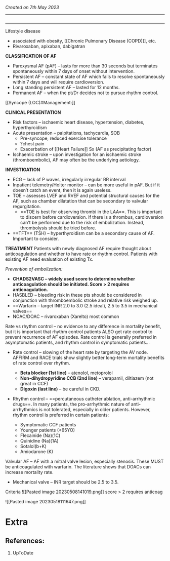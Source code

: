 *Created on 7th May 2023*

---
```toc
```
---
 Lifestyle disease
 - associated with obesity, [[Chronic Pulmonary Disease (COPD)]], etc. 
 - Rivaroxaban, apixaban, dabigatran
 
**CLASSIFICATION OF AF**
-   Paroxysmal AF (pAF) – lasts for more than 30 seconds but terminates spontaneously within 7 days of onset without intervention.
-   Persistent AF – constant state of AF which fails to resolve spontaneously within 7 days and will require cardioversion.
-   Long standing persistent AF – lasted for 12 months.
-   Permanent AF – when the pt/Dr decides not to pursue rhythm control.

[[Syncope (LOC)#Management:]]

**CLINICAL PRESENTATION**
-   Risk factors – ischaemic heart disease, hypertension, diabetes, hyperthyroidism
-   Acute presentation – palpitations, tachycardia, SOB
	- Pre-syncope, reduced exercise tolerance  
	- ?chest pain  
	- Exacerbation of [[Heart Failure]] Sx (AF as precipitating factor)
-   Ischaemic stroke – upon investigation for an ischaemic stroke (thromboembolic), AF may often be the underlying aetiology.


**INVESTIGATION**
-   ECG – lack of P waves, irregularly irregular RR interval
-   Inpatient telemetry/Holter monitor – can be more useful in pAF. But if it doesn’t catch an event, then it is again useless.
-   TOE – assesses LVEF and RVEF and potential structural causes for the AF, such as chamber dilatation that can be secondary to valvular regurgitation.  
	- ==TOE is best for observing thrombi in the LAA==. This is important to discern before cardioversion. If there is a thrombus, cardioversion can’t be performed due to the risk of embolization. Instead, thrombolysis should be tried before.
-   ==TFT== (TSH) – hyperthyroidism can be a secondary cause of AF. Important to consider.


**TREATMENT**
Patients with newly diagnosed AF require thought about anticoagulation and whether to have rate or rhythm control. Patients with existing AF need evaluation of existing Tx.

*Prevention of embolization:*
-   **CHADS2VASC – widely used score to determine whether anticoagulation should be initiated. Score > 2 requires anticoagulation.**
-   HASBLED – bleeding risk in these pts should be considered in conjunction with  thromboembolic stroke and relative risk weighed up.
-   ==Warfarin – target INR 2.0 to 3.0 (2.5 ideal), 2.5 to 3.5 in mechanical valves==
-   NOAC/DOAC – rivaroxaban (Xarelto) most common

 Rate vs rhythm control – no evidence to any difference in mortality benefit, but it is important that rhythm control patients ALSO get rate control to prevent recurrence of AF episodes. Rate control is generally preferred in asymptomatic patients, and rhythm control in symptomatic patients...
-   Rate control – slowing of the heart rate by targeting the AV node. AFFIRM and RACE trials show slightly better long-term mortality benefits of rate control over rhythm.
	- **Beta blocker (1st line)** – atenolol, metoprolol  
	- **Non-dihydropyridine CCB (2nd line)** – verapamil, diltiazem (not great in CCF) 
	- **Digoxin (last line)** – be careful in CKD.
	
-   Rhythm control – ==percutaneous catheter ablation, anti-arrhythmic drugs==. In many patients, the pro-arrhythmic nature of anti-arrhythmics is not tolerated, especially in older patients. However, rhythm control is preferred in certain patients:
	- Symptomatic CCF patients 
	- Younger patients (<65YO)
	- Flecainide (Na)(1C)
	- Quinidine (Na)(1A)
	- Sotalol(b+K)  
	- Amiodarone (K)

Valvular AF – AF with a mitral valve lesion, especially stenosis. These MUST be anticoagulated with warfarin. The literature shows that DOACs can increase mortality rate.
- Mechanical valve – INR target should be 2.5 to 3.5.

Criteria
![[Pasted image 20230508141019.png]]
score > 2 requires anticoag

![[Pasted image 20230518111647.png]]

# Extra
## References:
1. UpToDate